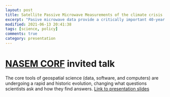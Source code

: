 ```yaml
---
layout: post
title: Satellite Passive Microwave Measurements of the climate crisis 
excerpt: "Pasive microwave data provide a critically important 40-year record of changes to our climate."
modified: 2021-06-13 20:41:38
tags: [science, policy]
comments: true
category: presentation
---
```

# [NASEM CORF](https://www.nationalacademies.org/event/09-30-2021/committee-on-radio-frequencies-virtual-fall-meeting) invited talk
The core tools of geospatial science (data, software, and computers) are undergoing a rapid and historic evolution, changing what questions scientists ask and how they find answers.
[Link to presentation slides](https://www.slideshare.net/ChelleGentemann/satellite-passive-microwave-measurements-of-the-climate-crisis)
